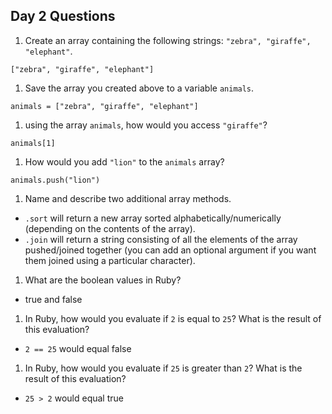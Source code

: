 ## Day 2 Questions

1. Create an array containing the following strings: `"zebra", "giraffe", "elephant"`.

`["zebra", "giraffe", "elephant"]`

1. Save the array you created above to a variable `animals`.

`animals = ["zebra", "giraffe", "elephant"]`

1. using the array `animals`, how would you access `"giraffe"`?

`animals[1]`

1. How would you add `"lion"` to the `animals` array?

`animals.push("lion")`

1. Name and describe two additional array methods.
  * `.sort` will return a new array sorted alphabetically/numerically (depending on the contents of the array).
  * `.join` will return a string consisting of all the elements of the array pushed/joined together (you can add an optional argument if you want them joined using a particular character).

1. What are the boolean values in Ruby?
  * true and false

1. In Ruby, how would you evaluate if `2` is equal to `25`? What is the result of this evaluation?
  * `2 == 25` would equal false

1. In Ruby, how would you evaluate if `25` is greater than `2`? What is the result of this evaluation?
  * `25 > 2` would equal true
